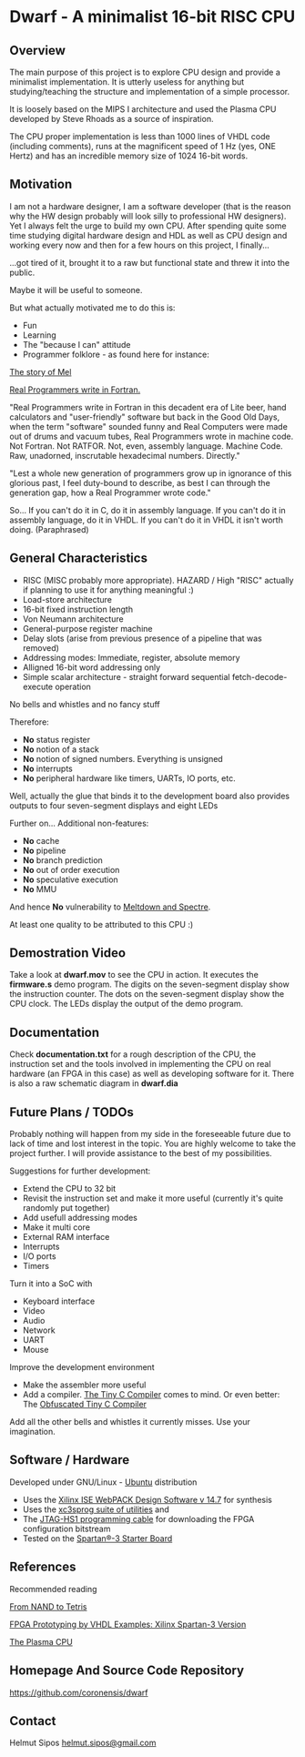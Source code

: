 # Dwarf - A minimalist 16-bit RISC CPU

## Overview

The main purpose of this project is to explore CPU design and provide a minimalist implementation.
It is utterly useless for anything but studying/teaching the structure and  implementation of a simple
processor.

It is loosely based on the MIPS I architecture and used the Plasma CPU developed by Steve Rhoads
as a source of inspiration.

The CPU proper implementation is less than 1000 lines of VHDL code (including comments), runs at the
magnificent speed of 1 Hz (yes, ONE Hertz) and has an incredible memory size of 1024 16-bit words.

## Motivation

I am not a hardware designer, I am a software developer (that is the reason why the HW design probably
will look silly to professional HW designers). Yet I always felt the urge to build my own CPU.
After spending quite some time studying digital hardware design and HDL as well as CPU design and
working every now and then for a few hours on this project, I finally...

...got tired of it, brought it to a raw but functional state and threw it into the public.

Maybe it will be useful to someone.

But what actually motivated me to do this is:

+ Fun
+ Learning
+ The "because I can" attitude
+ Programmer folklore - as found here for instance:

[The story of Mel](http://www.pbm.com/~lindahl/mel.html)

[Real Programmers write in Fortran.](http://www.pbm.com/~lindahl/real.programmers.html)

"Real Programmers write in Fortran in this decadent era of Lite beer, hand calculators and "user-friendly" software but back in the Good Old Days,
when the term "software" sounded funny and Real Computers were made out of drums and vacuum tubes,
Real Programmers wrote in machine code. Not Fortran. Not RATFOR. Not, even, assembly language. Machine Code.
Raw, unadorned, inscrutable hexadecimal numbers. Directly."

"Lest a whole new generation of programmers grow up in ignorance of this glorious past, I feel duty-bound to
describe, as best I can through the generation gap, how a Real Programmer wrote code."

So...
If you can't do it in C, do it in assembly language. If you can't do it in assembly language, do it in VHDL. If you can't
do it in VHDL it isn't worth doing. (Paraphrased)


## General Characteristics

+ RISC (MISC probably more appropriate). HAZARD / High "RISC" actually if planning to use it for anything meaningful :)
+ Load-store architecture
+ 16-bit fixed instruction length
+ Von Neumann architecture
+ General-purpose register machine
+ Delay slots (arise from previous presence of a pipeline that was removed)
+ Addressing modes: Immediate, register, absolute memory
+ Alligned 16-bit word addressing only
+ Simple scalar architecture - straight forward sequential fetch-decode-execute operation

No bells and whistles and no fancy stuff

Therefore:

+ **No** status register
+ **No** notion of a stack
+ **No** notion of signed numbers. Everything is unsigned
+ **No** interrupts
+ **No** peripheral hardware like timers, UARTs, IO ports, etc.

Well, actually the glue that binds it to the development board also provides outputs to four seven-segment displays
and eight LEDs

Further on...
Additional non-features:

+ **No** cache
+ **No** pipeline
+ **No** branch prediction
+ **No** out of order execution
+ **No** speculative execution
+ **No** MMU

And hence **No** vulnerability to [Meltdown and Spectre](https://meltdownattack.com/).

At least one quality to be attributed to this CPU :)

## Demostration Video

Take a look at **dwarf.mov** to see the CPU in action. It executes the **firmware.s** demo program.
The digits on the seven-segment display show the instruction counter. The dots on the seven-segment display show the
CPU clock. The LEDs display the output of the demo program.


## Documentation

Check **documentation.txt** for a rough description of the CPU, the instruction set and the tools
involved in implementing the CPU on real hardware (an FPGA in this case) as well as developing software for it.
There is also a raw schematic diagram in **dwarf.dia**


## Future Plans / TODOs

Probably nothing will happen from my side in the foreseeable future due to lack of time and lost interest in the topic.
You are highly welcome to take the project further. I will provide assistance to the best of my possibilities.

Suggestions for further development:

+ Extend the CPU to 32 bit
+ Revisit the instruction set and make it more useful (currently it's quite randomly put together)
+ Add usefull addressing modes
+ Make it multi core
+ External RAM interface
+ Interrupts
+ I/O ports
+ Timers

Turn it into a SoC with

+ Keyboard interface
+ Video
+ Audio
+ Network
+ UART
+ Mouse

Improve the development environment

+ Make the assembler more useful
+ Add a compiler. [The Tiny C Compiler](https://bellard.org/tcc/) comes to mind. Or even better: The [Obfuscated Tiny C Compiler](https://bellard.org/otcc)

Add all the other bells and whistles it currently misses.
Use your imagination.

## Software / Hardware

Developed under GNU/Linux - [Ubuntu](https://www.ubuntu.com/) distribution

+ Uses the [Xilinx  ISE WebPACK Design Software v 14.7](https://www.xilinx.com/products/design-tools/ise-design-suite/ise-webpack.html) for synthesis
+ Uses the [xc3sprog suite of utilities](http://xc3sprog.sourceforge.net/) and
+ The [JTAG-HS1 programming cable](https://store.digilentinc.com/jtag-hs1-programming-cable-limited-time/) for downloading the FPGA configuration bitstream
+ Tested on the [Spartan®-3 Starter Board](https://store.digilentinc.com/spartan-3-board-retired/)

## References

Recommended reading

[From NAND to Tetris](http://www.nand2tetris.org/)

[FPGA Prototyping by VHDL Examples: Xilinx Spartan-3 Version](https://www.amazon.com/FPGA-Prototyping-VHDL-Examples-Spartan-3/dp/0470185317)

[The Plasma CPU](https://opencores.org/project,plasma)

## Homepage And Source Code Repository

https://github.com/coronensis/dwarf

## Contact
Helmut Sipos <helmut.sipos@gmail.com>
